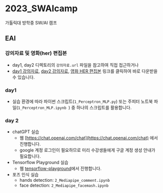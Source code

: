 # 2023_SWAIcamp
가톨릭대 방학중 SW/AI 캠프
## EAI

### 강의자료 및 영화(her) 편집본
- day1, day2 디렉토리의 `강의자료.url` 파일을 참고하여 직접 접근하거나 
- [day1 강의자료](https://docs.google.com/presentation/d/1kCsWtObeinK8tu0y7EOdttFyqjfNJCH7/edit?usp=sharing&ouid=108072753624144957735&rtpof=true&sd=true), [day2 강의자료](https://docs.google.com/presentation/d/1wLddMnQzbrNIAerKFjuSE9LMa3TwXbCa/edit?usp=sharing&ouid=108072753624144957735&rtpof=true&sd=true), [영화 HER 편집본](https://drive.google.com/file/d/1PXFd5UmJXF4UrEfoVMFVD6OaVRi8VxuK/view?usp=sharing) 링크를 클릭하여 바로 다운받을 수 있습니다.

### day1
- 실습 환경에 따라 파이썬 스크립트(`1_Perceptron_MLP.py`) 또는 주피터 노트북 파일(`1_Perceptron_MLP.ipynb
`) 중 하나의 스크립트를 활용합니다.

### day 2
- chatGPT 실습 
  - 웹 [https://chat.openai.com/chat](https://chat.openai.com/chat) 에서 진행합니다.
  - google 계정 로그인이 필요하므로 미리 수강생들에게 구글 계정 생성 안내가 필요합니다.
- Tensorflow Playground 실습
  - 웹 [tensorflow-playground](https://playground.tensorflow.org/#activation=tanh&batchSize=10&dataset=circle&regDataset=reg-plane&learningRate=0.03&regularizationRate=0&noise=0&networkShape=4,2&seed=0.04575&showTestData=false&discretize=false&percTrainData=50&x=true&y=true&xTimesY=false&xSquared=false&ySquared=false&cosX=false&sinX=false&cosY=false&sinY=false&collectStats=false&problem=classification&initZero=false&hideText=false)에서 진행합니다.
- 포즈 인식 실습
  - hands detection: `2_Mediapipe_comment.ipynb`
  - face detection: `2_Mediapipe_facemash.ipynb`
